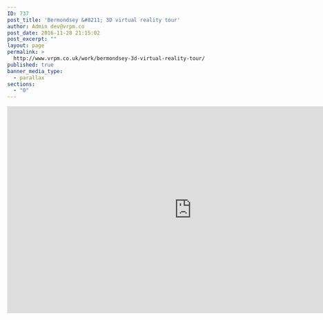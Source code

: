 ```yaml
---
ID: 737
post_title: 'Bermondsey &#8211; 3D virtual reality tour'
author: Admin dev@vrpm.co
post_date: 2016-11-28 21:15:02
post_excerpt: ""
layout: page
permalink: >
  http://www.vrpm.co.uk/work/bermondsey-3d-virtual-reality-tour/
published: true
banner_media_type:
  - parallax
sections:
  - "0"
---
```

<iframe src="https://my.matterport.com/show/?m=JLqALGd5Mxp" width="853" height="480" frameborder="0" allowfullscreen="allowfullscreen"></iframe>
